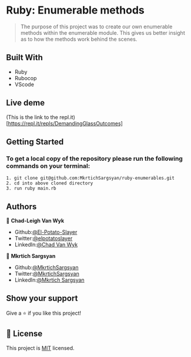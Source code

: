 # Ruby: Enumerable methods
> The purpose of this project was to create our own enumerable methods within the enumerable module. This gives us better insight as to how the methods work behind the scenes. 

## Built With

- Ruby
- Rubocop
- VScode

## Live deme 

(This is the link to the repl.it)[https://repl.it/repls/DemandingGlassOutcomes]

## Getting Started

### To get a local copy of the repository please run the following commands on your terminal:

    1. git clone git@github.com:MkrtichSargsyan/ruby-enumerables.git
    2. cd into above cloned directory
    3. run ruby main.rb

## Authors

👤 **Chad-Leigh Van Wyk**

- Github:[@El-Potato-Slayer](https://github.com/El-Potato-Slayer)
- Twitter:[@elpotatoslayer](https://twitter.com/elpotatoslayer)
- LinkedIn:[@Chad Van Wyk](https://www.linkedin.com/in/chad-van-wyk-4228b21a6/?originalSubdomain=za)

👤 **Mkrtich Sargsyan**

- Github:[@MkrtichSargsyan](https://github.com/MkrtichSargsyan)
- Twitter:[@MkrtichSargsyan](https://twitter.com/MkrtichSargsyan)
- LinkedIn:[@Mkrtich Sargsyan](https://www.linkedin.com/in/mkrtich-sargsyan-921ab0152)


## Show your support

Give a ⭐️ if you like this project!

## 📝 License

This project is [MIT](lic.url) licensed.